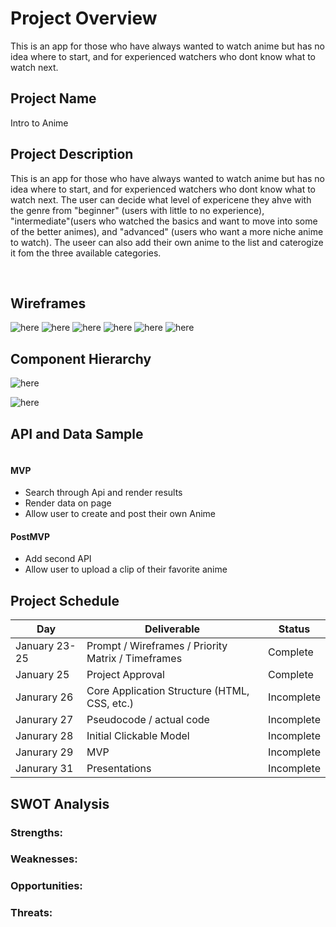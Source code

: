 # Project Overview

This is an app for those who have always wanted to watch anime but has no idea where to start, and for experienced watchers who dont know what to watch next.

## Project Name

Intro to Anime

## Project Description

This is an app for those who have always wanted to watch anime but has no idea where to start, and for experienced watchers who dont know what to watch next. The user can decide what level of expericene they ahve with the genre from "beginner" (users with little to no experience), "intermediate"(users who watched the basics and want to move into some of the better animes), and "advanced" (users who want a more niche anime to watch). The useer can also add their own anime to the list and caterogize it fom the three available categories.

<br>

## Wireframes

![here](https://ibb.co/4JQprZX)
![here](https://ibb.co/vDH4MMh)
![here](https://ibb.co/rwXZKH5)
![here](https://ibb.co/wzkSqhf)
![here](https://ibb.co/1XqpjQk)
![here](https://ibb.co/km5R0xw)

## Component Hierarchy

![here](https://ibb.co/41nv9jm/Screen-Shot-2022-01-25-at-10-36-42-AM)

![here](https://ibb.co/NW4pjXV)

## API and Data Sample

```json

```

#### MVP

- Search through Api and render results
- Render data on page
- Allow user to create and post their own Anime

#### PostMVP

- Add second API
- Allow user to upload a clip of their favorite anime

## Project Schedule

| Day           | Deliverable                                        | Status     |
| ------------- | -------------------------------------------------- | ---------- |
| January 23-25 | Prompt / Wireframes / Priority Matrix / Timeframes | Complete   |
| January 25    | Project Approval                                   | Complete   |
| Janurary 26   | Core Application Structure (HTML, CSS, etc.)       | Incomplete |
| Janurary 27   | Pseudocode / actual code                           | Incomplete |
| Janurary 28   | Initial Clickable Model                            | Incomplete |
| Janurary 29   | MVP                                                | Incomplete |
| Janurary 31   | Presentations                                      | Incomplete |

## SWOT Analysis

### Strengths:

### Weaknesses:

### Opportunities:

### Threats:
